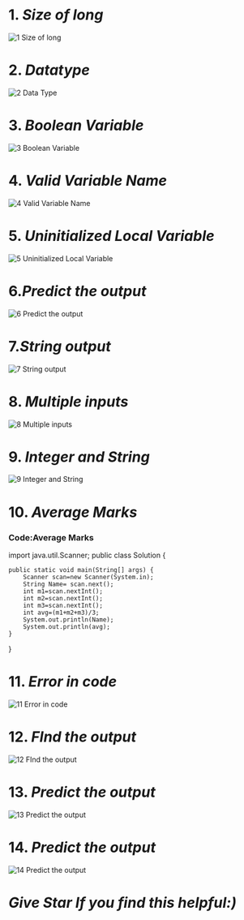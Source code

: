 # 1. ***Size of long***
![1 Size of long](https://user-images.githubusercontent.com/81718623/191780353-78d6d078-ec14-46f3-88df-e58df4da06de.jpg)
# 2. ***Datatype***
![2 Data Type](https://user-images.githubusercontent.com/81718623/191780488-ea94deb7-bd88-4808-9065-a405c2c42214.jpg)
# 3. ***Boolean Variable***
![3 Boolean Variable](https://user-images.githubusercontent.com/81718623/191780526-3197de1e-1610-45c2-953f-e41aefb0a19d.jpg)
# 4. ***Valid Variable Name***
![4 Valid Variable Name](https://user-images.githubusercontent.com/81718623/191780558-7ea7e24c-bf31-4a5e-8e11-04e5ebe98c2f.jpg)
# 5. ***Uninitialized Local Variable***
![5 Uninitialized Local Variable](https://user-images.githubusercontent.com/81718623/191780604-275c975b-be51-42f7-8811-93d7677a78a8.jpg)
# 6.***Predict the output***
![6 Predict the output](https://user-images.githubusercontent.com/81718623/191780657-ddef312f-635c-4ca1-90fa-6cb36e8966bc.jpg)
# 7.***String output***
![7 String output](https://user-images.githubusercontent.com/81718623/191780750-154b6a9c-fe6c-4350-92bc-9137acaf4bdd.jpg)
# 8. ***Multiple inputs***
![8 Multiple inputs](https://user-images.githubusercontent.com/81718623/191780803-62d41a73-18f9-45fc-a1a2-f3a511e103db.jpg)
# 9. ***Integer and String***
![9 Integer and String](https://user-images.githubusercontent.com/81718623/191780866-0ffb5e6e-9f33-44e7-81df-c44246dbb824.jpg)
# 10. ***Average Marks***
### Code:Average Marks

import java.util.Scanner;
public class Solution {

	public static void main(String[] args) {
		Scanner scan=new Scanner(System.in);
  		String Name= scan.next();
        int m1=scan.nextInt();
        int m2=scan.nextInt();
        int m3=scan.nextInt();
        int avg=(m1+m2+m3)/3;
        System.out.println(Name);
        System.out.println(avg);	
	}
}

# 11. ***Error in code***
![11 Error in code](https://user-images.githubusercontent.com/81718623/191780923-ddec99cc-91b7-416a-9f17-403533dd6397.jpg)
# 12. ***FInd the output***
![12 FInd the output](https://user-images.githubusercontent.com/81718623/191782641-f3fab815-8158-4764-b87f-f9b96e937530.jpg)
# 13. ***Predict the output***
![13 Predict the output](https://user-images.githubusercontent.com/81718623/191782674-10fa51f8-ba0f-4ef8-bed2-6aad070de2e0.jpg)
# 14. ***Predict the output***
![14 Predict the output](https://user-images.githubusercontent.com/81718623/191782719-19dd1340-7614-41f4-81e1-424bca95f477.jpg)
# ***Give Star If you find this helpful:)***

